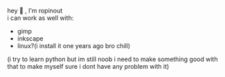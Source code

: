 hey 👋 , I’m ropinout\
i can work as well with:

- gimp
- inkscape
- linux?(i install it one years ago bro chill)

(i try to learn python but im still noob i need to make something good with that to make myself sure i dont have any problem with it)

